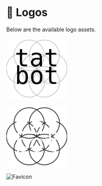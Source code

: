 # 🎨 Logos

Below are the available logo assets.

![Light logo](light.svg)

![Dark logo](dark.svg)

![Favicon](favicon.ico)


